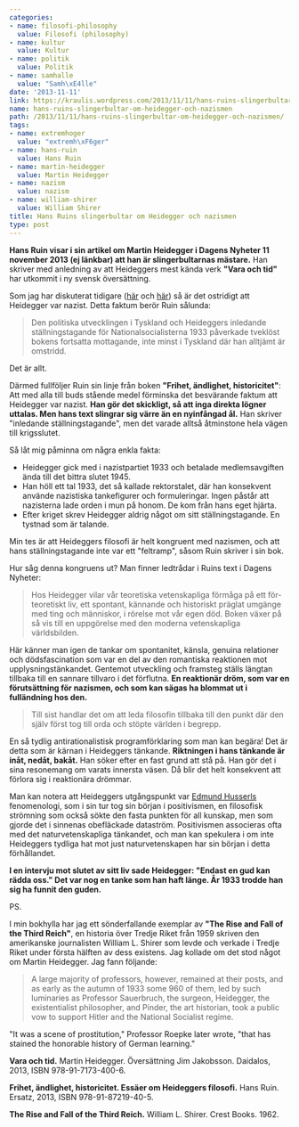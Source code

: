 ```yaml
---
categories:
- name: filosofi-philosophy
  value: Filosofi (philosophy)
- name: kultur
  value: Kultur
- name: politik
  value: Politik
- name: samhalle
  value: "Samh\xE4lle"
date: '2013-11-11'
link: https://kraulis.wordpress.com/2013/11/11/hans-ruins-slingerbultar-om-heidegger-och-nazismen/
name: hans-ruins-slingerbultar-om-heidegger-och-nazismen
path: /2013/11/11/hans-ruins-slingerbultar-om-heidegger-och-nazismen/
tags:
- name: extremhoger
  value: "extremh\xF6ger"
- name: hans-ruin
  value: Hans Ruin
- name: martin-heidegger
  value: Martin Heidegger
- name: nazism
  value: nazism
- name: william-shirer
  value: William Shirer
title: Hans Ruins slingerbultar om Heidegger och nazismen
type: post
---
```

**Hans Ruin visar i sin artikel om Martin Heidegger i Dagens Nyheter 11 november 2013 (ej länkbar) att han är slingerbultarnas mästare.** Han skriver med anledning av att Heideggers mest kända verk **"Vara och tid"** har utkommit i ny svensk översättning.

Som jag har diskuterat tidigare ([här](/2013/10/23/filosofen-wagner-och-nazismen/) och [här](/2013/11/04/filosofen-wagner-och-nazismen-del-2/)) så är det ostridigt att Heidegger var nazist. Detta faktum berör Ruin sålunda:

> Den politiska utvecklingen i Tyskland och Heideggers inledande ställningstagande för Nationalsocialisterna 1933 påverkade tveklöst bokens fortsatta mottagande, inte minst i Tyskland där han alltjämt är omstridd.

Det är allt.



Därmed fullföljer Ruin sin linje från boken **"Frihet, ändlighet, historicitet"**: Att med alla till buds stående medel förminska det besvärande faktum att Heidegger var nazist. **Han gör det skickligt, så att inga direkta lögner uttalas. Men hans text slingrar sig värre än en nyinfångad ål.** Han skriver "inledande ställningstagande", men det varade alltså åtminstone hela vägen till krigsslutet.

Så låt mig påminna om några enkla fakta:

- Heidegger gick med i nazistpartiet 1933 och betalade medlemsavgiften ända till det bittra slutet 1945.
- Han höll ett tal 1933, det så kallade rektorstalet, där han konsekvent använde nazistiska tankefigurer och formuleringar. Ingen påstår att nazisterna lade orden i mun på honom. De kom från hans eget hjärta.
- Efter kriget skrev Heidegger aldrig något om sitt ställningstagande. En tystnad som är talande.

Min tes är att Heideggers filosofi är helt kongruent med nazismen, och att hans ställningstagande inte var ett "feltramp", såsom Ruin skriver i sin bok.

Hur såg denna kongruens ut? Man finner ledtrådar i Ruins text i Dagens Nyheter:

> Hos Heidegger vilar vår teoretiska vetenskapliga förmåga på ett för-teoretiskt liv, ett spontant, kännande och historiskt präglat umgänge med ting och människor, i rörelse mot vår egen död. Boken växer på så vis till en uppgörelse med den moderna vetenskapliga världsbilden.

Här känner man igen de tankar om spontanitet, känsla, genuina relationer och dödsfascination som var en del av den romantiska reaktionen mot upplysningstänkandet. Gentemot utveckling och framsteg ställs längtan tillbaka till en sannare tillvaro i det förflutna. **En reaktionär dröm, som var en förutsättning för nazismen, och som kan sägas ha blommat ut i fulländning hos den.**

> Till sist handlar det om att leda filosofin tillbaka till den punkt där den själv först tog till orda och stöpte världen i begrepp.

En så tydlig antirationalistisk programförklaring som man kan begära! Det är detta som är kärnan i Heideggers tänkande. **Riktningen i hans tänkande är inåt, nedåt, bakåt.** Han söker efter en fast grund att stå på. Han gör det i sina resonemang om varats innersta väsen. Då blir det helt konsekvent att förlora sig i reaktionära drömmar.

Man kan notera att Heideggers utgångspunkt var [Edmund Husserls](http://en.wikipedia.org/wiki/Edmund_Husserl) fenomenologi, som i sin tur tog sin början i positivismen, en filosofisk strömning som också sökte den fasta punkten för all kunskap, men som gjorde det i sinnenas obefläckade dataström. Positivismen associeras ofta med det naturvetenskapliga tänkandet, och man kan spekulera i om inte Heideggers tydliga hat mot just naturvetenskapen har sin början i detta förhållandet.

**I en intervju mot slutet av sitt liv sade Heidegger: "Endast en gud kan rädda oss." Det var nog en tanke som han haft länge. År 1933 trodde han sig ha funnit den guden.**

PS.

I min bokhylla har jag ett sönderfallande exemplar av **"The Rise and Fall of the Third Reich"**, en historia över Tredje Riket från 1959 skriven den amerikanske journalisten William L. Shirer som levde och verkade i Tredje Riket under första hälften av dess existens. Jag kollade om det stod något om Martin Heidegger. Jag fann följande:

> A large majority of professors, however, remained at their posts, and as early as the autumn of 1933 some 960 of them, led by such luminaries as Professor Sauerbruch, the surgeon, Heidegger, the existentialist philosopher, and Pinder, the art historian, took a public vow to support Hitler and the National Socialist regime.

"It was a scene of prostitution," Professor Roepke later wrote, "that has stained the honorable history of German learning."

**Vara och tid.** Martin Heidegger. Översättning Jim Jakobsson. Daidalos, 2013, ISBN 978-91-7173-400-6.

**Frihet, ändlighet, historicitet. Essäer om Heideggers filosofi.** Hans Ruin. Ersatz, 2013, ISBN 978-91-87219-40-5.

**The Rise and Fall of the Third Reich.** William L. Shirer. Crest Books. 1962.

